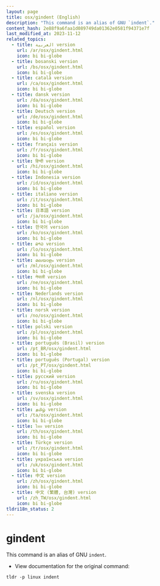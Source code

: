 ```yaml
---
layout: page
title: osx/gindent (English)
description: "This command is an alias of GNU `indent`."
content_hash: 2e88f9a6faa1d089749da01362e0581f94371e7f
last_modified_at: 2023-11-12
related_topics:
  - title: العربية version
    url: /ar/osx/gindent.html
    icon: bi bi-globe
  - title: bosanski version
    url: /bs/osx/gindent.html
    icon: bi bi-globe
  - title: català version
    url: /ca/osx/gindent.html
    icon: bi bi-globe
  - title: dansk version
    url: /da/osx/gindent.html
    icon: bi bi-globe
  - title: Deutsch version
    url: /de/osx/gindent.html
    icon: bi bi-globe
  - title: español version
    url: /es/osx/gindent.html
    icon: bi bi-globe
  - title: français version
    url: /fr/osx/gindent.html
    icon: bi bi-globe
  - title: हिन्दी version
    url: /hi/osx/gindent.html
    icon: bi bi-globe
  - title: Indonesia version
    url: /id/osx/gindent.html
    icon: bi bi-globe
  - title: italiano version
    url: /it/osx/gindent.html
    icon: bi bi-globe
  - title: 日本語 version
    url: /ja/osx/gindent.html
    icon: bi bi-globe
  - title: 한국어 version
    url: /ko/osx/gindent.html
    icon: bi bi-globe
  - title: ລາວ version
    url: /lo/osx/gindent.html
    icon: bi bi-globe
  - title: മലയാളം version
    url: /ml/osx/gindent.html
    icon: bi bi-globe
  - title: नेपाली version
    url: /ne/osx/gindent.html
    icon: bi bi-globe
  - title: Nederlands version
    url: /nl/osx/gindent.html
    icon: bi bi-globe
  - title: norsk version
    url: /no/osx/gindent.html
    icon: bi bi-globe
  - title: polski version
    url: /pl/osx/gindent.html
    icon: bi bi-globe
  - title: português (Brasil) version
    url: /pt_BR/osx/gindent.html
    icon: bi bi-globe
  - title: português (Portugal) version
    url: /pt_PT/osx/gindent.html
    icon: bi bi-globe
  - title: русский version
    url: /ru/osx/gindent.html
    icon: bi bi-globe
  - title: svenska version
    url: /sv/osx/gindent.html
    icon: bi bi-globe
  - title: தமிழ் version
    url: /ta/osx/gindent.html
    icon: bi bi-globe
  - title: ไทย version
    url: /th/osx/gindent.html
    icon: bi bi-globe
  - title: Türkçe version
    url: /tr/osx/gindent.html
    icon: bi bi-globe
  - title: українська version
    url: /uk/osx/gindent.html
    icon: bi bi-globe
  - title: 中文 version
    url: /zh/osx/gindent.html
    icon: bi bi-globe
  - title: 中文 (繁體, 台灣) version
    url: /zh_TW/osx/gindent.html
    icon: bi bi-globe
tldri18n_status: 2
---
```

# gindent

This command is an alias of GNU `indent`.

- View documentation for the original command:

`tldr -p linux indent`
